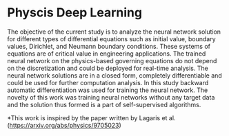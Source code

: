 # Physcis Deep Learning
The objective of the current study is to analyze the neural network solution for different types of differential equations such as initial value, boundary values, Dirichlet, and Neumann boundary conditions.  These systems of equations are of critical value in engineering applications. The trained neural network on the physics-based governing equations do not depend on the discretization and could be deployed for real-time analysis. The neural network solutions are in a closed form, completely differentiable and could be used for further computation analysis. In this study backward automatic differentiation was used for training the neural network. The novelty of this work was training neural networks without any target data and the solution thus formed is a part of self-supervised algorithms. 

*This work is inspired by the paper written by Lagaris et al.(https://arxiv.org/abs/physics/9705023) 
